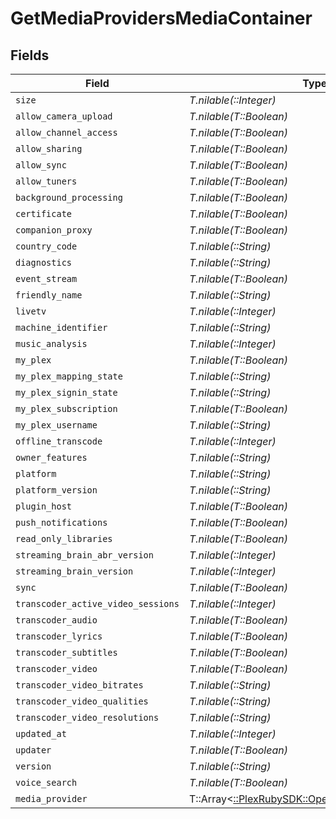 # GetMediaProvidersMediaContainer


## Fields

| Field                                                                                          | Type                                                                                           | Required                                                                                       | Description                                                                                    |
| ---------------------------------------------------------------------------------------------- | ---------------------------------------------------------------------------------------------- | ---------------------------------------------------------------------------------------------- | ---------------------------------------------------------------------------------------------- |
| `size`                                                                                         | *T.nilable(::Integer)*                                                                         | :heavy_minus_sign:                                                                             | N/A                                                                                            |
| `allow_camera_upload`                                                                          | *T.nilable(T::Boolean)*                                                                        | :heavy_minus_sign:                                                                             | N/A                                                                                            |
| `allow_channel_access`                                                                         | *T.nilable(T::Boolean)*                                                                        | :heavy_minus_sign:                                                                             | N/A                                                                                            |
| `allow_sharing`                                                                                | *T.nilable(T::Boolean)*                                                                        | :heavy_minus_sign:                                                                             | N/A                                                                                            |
| `allow_sync`                                                                                   | *T.nilable(T::Boolean)*                                                                        | :heavy_minus_sign:                                                                             | N/A                                                                                            |
| `allow_tuners`                                                                                 | *T.nilable(T::Boolean)*                                                                        | :heavy_minus_sign:                                                                             | N/A                                                                                            |
| `background_processing`                                                                        | *T.nilable(T::Boolean)*                                                                        | :heavy_minus_sign:                                                                             | N/A                                                                                            |
| `certificate`                                                                                  | *T.nilable(T::Boolean)*                                                                        | :heavy_minus_sign:                                                                             | N/A                                                                                            |
| `companion_proxy`                                                                              | *T.nilable(T::Boolean)*                                                                        | :heavy_minus_sign:                                                                             | N/A                                                                                            |
| `country_code`                                                                                 | *T.nilable(::String)*                                                                          | :heavy_minus_sign:                                                                             | N/A                                                                                            |
| `diagnostics`                                                                                  | *T.nilable(::String)*                                                                          | :heavy_minus_sign:                                                                             | N/A                                                                                            |
| `event_stream`                                                                                 | *T.nilable(T::Boolean)*                                                                        | :heavy_minus_sign:                                                                             | N/A                                                                                            |
| `friendly_name`                                                                                | *T.nilable(::String)*                                                                          | :heavy_minus_sign:                                                                             | N/A                                                                                            |
| `livetv`                                                                                       | *T.nilable(::Integer)*                                                                         | :heavy_minus_sign:                                                                             | N/A                                                                                            |
| `machine_identifier`                                                                           | *T.nilable(::String)*                                                                          | :heavy_minus_sign:                                                                             | N/A                                                                                            |
| `music_analysis`                                                                               | *T.nilable(::Integer)*                                                                         | :heavy_minus_sign:                                                                             | N/A                                                                                            |
| `my_plex`                                                                                      | *T.nilable(T::Boolean)*                                                                        | :heavy_minus_sign:                                                                             | N/A                                                                                            |
| `my_plex_mapping_state`                                                                        | *T.nilable(::String)*                                                                          | :heavy_minus_sign:                                                                             | N/A                                                                                            |
| `my_plex_signin_state`                                                                         | *T.nilable(::String)*                                                                          | :heavy_minus_sign:                                                                             | N/A                                                                                            |
| `my_plex_subscription`                                                                         | *T.nilable(T::Boolean)*                                                                        | :heavy_minus_sign:                                                                             | N/A                                                                                            |
| `my_plex_username`                                                                             | *T.nilable(::String)*                                                                          | :heavy_minus_sign:                                                                             | N/A                                                                                            |
| `offline_transcode`                                                                            | *T.nilable(::Integer)*                                                                         | :heavy_minus_sign:                                                                             | N/A                                                                                            |
| `owner_features`                                                                               | *T.nilable(::String)*                                                                          | :heavy_minus_sign:                                                                             | N/A                                                                                            |
| `platform`                                                                                     | *T.nilable(::String)*                                                                          | :heavy_minus_sign:                                                                             | N/A                                                                                            |
| `platform_version`                                                                             | *T.nilable(::String)*                                                                          | :heavy_minus_sign:                                                                             | N/A                                                                                            |
| `plugin_host`                                                                                  | *T.nilable(T::Boolean)*                                                                        | :heavy_minus_sign:                                                                             | N/A                                                                                            |
| `push_notifications`                                                                           | *T.nilable(T::Boolean)*                                                                        | :heavy_minus_sign:                                                                             | N/A                                                                                            |
| `read_only_libraries`                                                                          | *T.nilable(T::Boolean)*                                                                        | :heavy_minus_sign:                                                                             | N/A                                                                                            |
| `streaming_brain_abr_version`                                                                  | *T.nilable(::Integer)*                                                                         | :heavy_minus_sign:                                                                             | N/A                                                                                            |
| `streaming_brain_version`                                                                      | *T.nilable(::Integer)*                                                                         | :heavy_minus_sign:                                                                             | N/A                                                                                            |
| `sync`                                                                                         | *T.nilable(T::Boolean)*                                                                        | :heavy_minus_sign:                                                                             | N/A                                                                                            |
| `transcoder_active_video_sessions`                                                             | *T.nilable(::Integer)*                                                                         | :heavy_minus_sign:                                                                             | N/A                                                                                            |
| `transcoder_audio`                                                                             | *T.nilable(T::Boolean)*                                                                        | :heavy_minus_sign:                                                                             | N/A                                                                                            |
| `transcoder_lyrics`                                                                            | *T.nilable(T::Boolean)*                                                                        | :heavy_minus_sign:                                                                             | N/A                                                                                            |
| `transcoder_subtitles`                                                                         | *T.nilable(T::Boolean)*                                                                        | :heavy_minus_sign:                                                                             | N/A                                                                                            |
| `transcoder_video`                                                                             | *T.nilable(T::Boolean)*                                                                        | :heavy_minus_sign:                                                                             | N/A                                                                                            |
| `transcoder_video_bitrates`                                                                    | *T.nilable(::String)*                                                                          | :heavy_minus_sign:                                                                             | N/A                                                                                            |
| `transcoder_video_qualities`                                                                   | *T.nilable(::String)*                                                                          | :heavy_minus_sign:                                                                             | N/A                                                                                            |
| `transcoder_video_resolutions`                                                                 | *T.nilable(::String)*                                                                          | :heavy_minus_sign:                                                                             | N/A                                                                                            |
| `updated_at`                                                                                   | *T.nilable(::Integer)*                                                                         | :heavy_minus_sign:                                                                             | N/A                                                                                            |
| `updater`                                                                                      | *T.nilable(T::Boolean)*                                                                        | :heavy_minus_sign:                                                                             | N/A                                                                                            |
| `version`                                                                                      | *T.nilable(::String)*                                                                          | :heavy_minus_sign:                                                                             | N/A                                                                                            |
| `voice_search`                                                                                 | *T.nilable(T::Boolean)*                                                                        | :heavy_minus_sign:                                                                             | N/A                                                                                            |
| `media_provider`                                                                               | T::Array<[::PlexRubySDK::Operations::MediaProvider](../../models/operations/mediaprovider.md)> | :heavy_minus_sign:                                                                             | N/A                                                                                            |